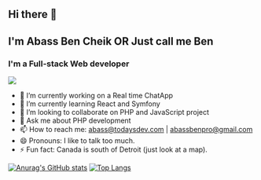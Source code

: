 ## Hi there 👋

## I'm Abass Ben Cheik OR Just call me Ben
### I'm a Full-stack Web developer
![](https://komarev.com/ghpvc/?username=abass-bencheik&color=dc143c)

<!--
**abass-bencheik/abass-bencheik** is a ✨ _special_ ✨ repository because its `README.md` (this file) appears on your GitHub profile.

Here are some ideas to get you started:
-->
- 🔭 I’m currently working on a Real time ChatApp
- 🌱 I’m currently learning React and Symfony
- 👯 I’m looking to collaborate on PHP and JavaScript project
- 💬 Ask me about PHP development
- 📫 How to reach me: abass@todaysdev.com | abassbenpro@gmail.com
- 😄 Pronouns: I like to talk too much.
- ⚡ Fun fact: Canada is south of Detroit (just look at a map).
<!-- 🤔 I’m looking for help with -->
[![Anurag's GitHub stats](https://github-readme-stats.vercel.app/api?username=abass-bencheik)](https://github.com/anuraghazra/github-readme-stats)
[![Top Langs](https://github-readme-stats.vercel.app/api/top-langs/?username=abass-bencheik&layout=compact)](https://github.com/anuraghazra/github-readme-stats)
